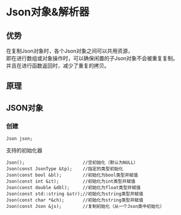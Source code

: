 # Json对象&解析器
## 优势
在复制Json对象时，各个Json对象之间可以共用资源，<br>
即在进行数组或对象操作时，可以确保闲置的子Json对象不会被重复复制。<br>
并且在进行函数返回时，减少了重复的拷贝。
## 原理

## JSON对象
### 创建
```
Json json;
```
支持的初始化器
```
Json();                      //空初始化（默认为NULL）
Json(const JsonType &tp);    //指定的类型初始化
Json(const bool &bl);        //初始化为bool类型并赋值
Json(const int &it);         //初始化为int类型并赋值
Json(const double &dbl);     //初始化为float类型并赋值
Json(const std::string &str);//初始化为string类型并赋值
Json(const char *&ch);       //初始化为string类型并赋值
Json(const Json &js);        //复制初始化（从一个Json类中初始化）
```
